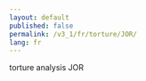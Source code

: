 ```yaml
---
layout: default
published: false
permalink: /v3_1/fr/torture/JOR/
lang: fr
---
```


torture analysis JOR
